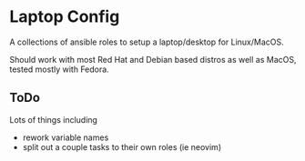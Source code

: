 # Laptop Config

A collections of ansible roles to setup a laptop/desktop for Linux/MacOS.

Should work with most Red Hat and Debian based distros as well as MacOS, tested mostly with Fedora.

## ToDo
Lots of things including
- rework variable names
- split out a couple tasks to their own roles (ie neovim)
